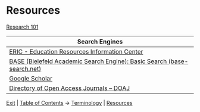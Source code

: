 # Resources

[Research 101](https://1drv.ms/p/s!At7D0T4Uz1vync4Xi-q5IHSfuf6P_Q?e=S2D2AM)

| Search Engines |
|---|
| [ERIC - Education Resources Information Center](https://eric.ed.gov/) |
| [BASE (Bielefeld Academic Search Engine): Basic Search (base-search.net)](https://www.base-search.net/)|
|[Google Scholar](https://scholar.google.com/)|
|[Directory of Open Access Journals – DOAJ](https://www.doaj.org/)|

[Exit](.) | [Table of Contents](%20Table%20of%20Contents) -> [Terminology](CRT%20Terminology) | [Resources](Resources)
